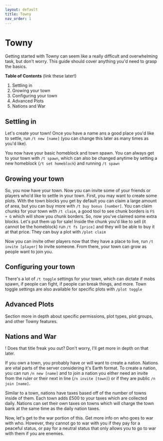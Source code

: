 ```yaml
---
layout: default
title: Towny
nav_order: 1
---
```


# Towny
  
Getting started with Towny can seem like a really difficult and overwhelming task, but don't worry. This guide should cover anything you'd need to grasp the basics.  
  
**Table of Contents** (link these later!)
1. Settling in
2. Growing your town
3. Configuring your town
4. Advanced Plots 
5. Nations and War

## Settling in

Let's create your town! Once you have a name ans a good place you'd like to settle, run `/t new [name]` (you can change this later as many times as you'd like).  
  
You now have your basic homeblock and town spawn. You can always get to your town with `/t spawn`, which can also be changed anytime by setting a new homeblock (`/t set homeblock`) and running `/t spawn`  

## Growing your town

So, you now have your town. Now you can invite some of your friends or players who'd like to settle in your town. First, you may want to create some plots. With the town blocks you get by default you can claim a large amount of area, but you can buy more with `/t buy bonus [number]`. You can claim chunks for your town with `/t claim`, a good tool to see chunk borders is `FS + G` which will show you chunk borders. So, now you've claimed some extra blocks. Let's put them up for sale! Inside the chunk you'd like to sell (it cannot be the homeblock) run `/t fs [price]` and they will be able to buy it at that price. They can buy a plot with `/plot claim`
  
Now you can invite other players now that they have a place to live, run `/t invite [player]` to invite someone. From there, your town can grow as people want to join you. 

## Configuring your town
  
There's a lot of `/t toggle` settings for your town, which can dictate if mobs spawn, if people can fight, if people can break things, and more. Town toggle settings are also available for specific plots with `/plot toggle`

## Advanced Plots
  
Section more in depth about specific permissions, plot types, plot groups, and other Towny features.

## Nations and War
   
! Does that title freak you out? Don't worry, I'll get more in depth on that later.  
    
If you own a town, you probably have or will want to create a nation. Nations are vital parts of the server considering it's Earth format. To create a nation, you can run `/n new [name]` and to join a nation you either need an invite from the ruler or their next in line (`/n invite [town]`) or if they are public `/n join [name]`.  
  
Similar to a town, nations have taxes based off of the number of towns inside of them. Each town adds £500 to your taxes which are collected daily. Nations can set their own taxes on towns which will charge the town bank at the same time as the daily nation taxes.  
  
Now, let's get to the war portion of this. Get more info on who goes to war with who. However, they cannot go to war with you if they pay for a peaceful status, or pay for a neutral status that only allows you to go to war with them if you are enemies.   
